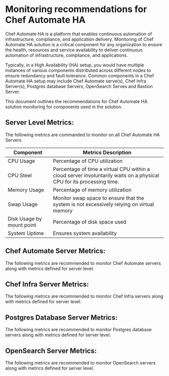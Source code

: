 # Monitoring recommendations for Chef Automate HA


Chef Automate HA is a platform that enables continuous automation of infrastructure, compliance, and application delivery. Monitoring of Chef Automate HA solution is a critical component for any organization to ensure the health, resources and service availability to deliver continuous automation of infrastructure, compliance, and applications.

Typically, in a High Availability (HA) setup, you would have multiple instances of various components distributed across different nodes to ensure redundancy and fault tolerance. Common components in a Chef Automate HA setup may include Chef Automate serve(s), Chef Infra Server(s), Postgres database Servers, OpenSearch Serves and Bastion Server.

This document outlines the recommendations for Chef Automate HA solution monitoring for components used in the solution.

## Server Level Metrics:
The following metrics are commanded to monitor on all Chef Automate HA Servers

| **Component**           | **Metrics Description**                        |                             
|-------------------------|------------------------------------------------|  
|CPU Usage                | Percentage of CPU utilization                   |
|CPU Steel                | Percentage of time a virtual CPU within a cloud server involuntarily waits on a physical CPU for its processing time. |
|Memory Usage             | Percentage of memory utilization |
|Swap Usage               | Monitor swap space to ensure that the system is not excessively relying on virtual memory |
|Disk Usage by mount point|Percentage of disk space used |
|System Uptime            | Ensures system availability |

## Chef Automate Server Metrics:
The following metrics are recommended to monitor Chef Automate servers along with metrics defined for server level.

## Chef Infra Server Metrics:
The following metrics are recommended to monitor Chef Infra servers along with metrics defined for server level.

## Postgres Database Server Metrics:
The following metrics are recommended to monitor Postgres database servers along with metrics defined for server level.

## OpenSearch Server Metrics:
The following metrics are recommended to monitor OpenSearch servers along with metrics defined for server level.
